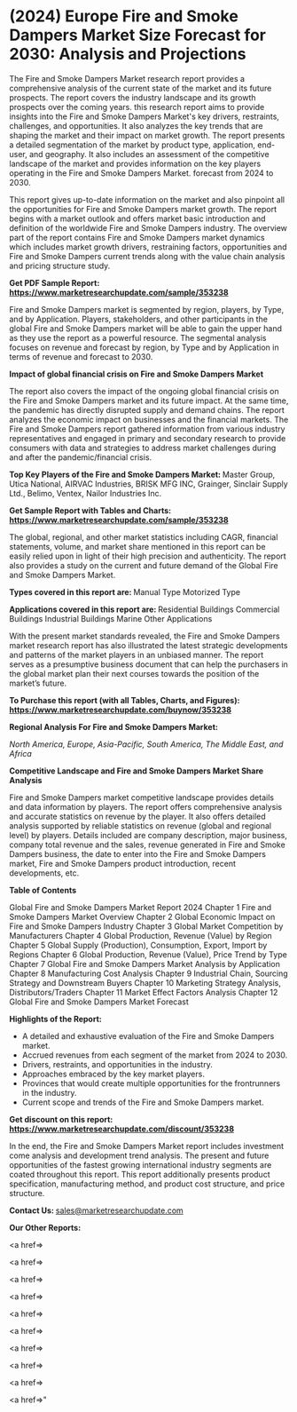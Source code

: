 # (2024) Europe Fire and Smoke Dampers Market Size Forecast for 2030: Analysis and Projections

The Fire and Smoke Dampers Market research report provides a comprehensive analysis of the current state of the market and its future prospects. The report covers the industry landscape and its growth prospects over the coming years. this research report aims to provide insights into the Fire and Smoke Dampers Market's key drivers, restraints, challenges, and opportunities. It also analyzes the key trends that are shaping the market and their impact on market growth. The report presents a detailed segmentation of the market by product type, application, end-user, and geography. It also includes an assessment of the competitive landscape of the market and provides information on the key players operating in the Fire and Smoke Dampers Market. forecast from 2024 to 2030.

This report gives up-to-date information on the market and also pinpoint all the opportunities for Fire and Smoke Dampers market growth. The report begins with a market outlook and offers market basic introduction and definition of the worldwide Fire and Smoke Dampers industry. The overview part of the report contains Fire and Smoke Dampers market dynamics which includes market growth drivers, restraining factors, opportunities and Fire and Smoke Dampers current trends along with the value chain analysis and pricing structure study.

<strong><b>Get PDF Sample Report: <a href=https://www.marketresearchupdate.com/sample/353238>https://www.marketresearchupdate.com/sample/353238</a></b></strong>

Fire and Smoke Dampers market is segmented by region, players, by Type, and by Application. Players, stakeholders, and other participants in the global Fire and Smoke Dampers market will be able to gain the upper hand as they use the report as a powerful resource. The segmental analysis focuses on revenue and forecast by region, by Type and by Application in terms of revenue and forecast to 2030.

<strong><b>Impact of global financial crisis on Fire and Smoke Dampers Market</b></strong>

The report also covers the impact of the ongoing global financial crisis on the Fire and Smoke Dampers market and its future impact. At the same time, the pandemic has directly disrupted supply and demand chains. The report analyzes the economic impact on businesses and the financial markets. The Fire and Smoke Dampers report gathered information from various industry representatives and engaged in primary and secondary research to provide consumers with data and strategies to address market challenges during and after the pandemic/financial crisis.

<strong><b>Top Key Players of the Fire and Smoke Dampers Market:
</b></strong>Master Group, Utica National, AIRVAC Industries, BRISK MFG INC, Grainger, Sinclair Supply Ltd., Belimo, Ventex, Nailor Industries Inc.<strong><b>
</b></strong>

<strong><b>Get Sample Report with Tables and Charts: <a href=https://www.marketresearchupdate.com/sample/353238>https://www.marketresearchupdate.com/sample/353238</a></b></strong>

The global, regional, and other market statistics including CAGR, financial statements, volume, and market share mentioned in this report can be easily relied upon in light of their high precision and authenticity. The report also provides a study on the current and future demand of the Global Fire and Smoke Dampers Market.

<strong><b>Types covered in this report are:
</b></strong>Manual Type
Motorized Type<strong><b>
</b></strong>

<strong><b>Applications covered in this report are:
</b></strong>Residential Buildings
Commercial Buildings
Industrial Buildings
Marine
Other Applications<strong><b>
</b></strong>

With the present market standards revealed, the Fire and Smoke Dampers market research report has also illustrated the latest strategic developments and patterns of the market players in an unbiased manner. The report serves as a presumptive business document that can help the purchasers in the global market plan their next courses towards the position of the market’s future.

<strong><b>To Purchase this report (with all Tables, Charts, and Figures): <a href=https://www.marketresearchupdate.com/buynow/353238>https://www.marketresearchupdate.com/buynow/353238</a></b></strong>

<strong><b>Regional Analysis For Fire and Smoke Dampers Market:</b></strong>

<em><i>North America, Europe, Asia-Pacific, South America, The Middle East, and Africa</i></em>

<strong><b>Competitive Landscape and Fire and Smoke Dampers Market Share Analysis</b></strong>

Fire and Smoke Dampers market competitive landscape provides details and data information by players. The report offers comprehensive analysis and accurate statistics on revenue by the player. It also offers detailed analysis supported by reliable statistics on revenue (global and regional level) by players. Details included are company description, major business, company total revenue and the sales, revenue generated in Fire and Smoke Dampers business, the date to enter into the Fire and Smoke Dampers market, Fire and Smoke Dampers product introduction, recent developments, etc.

<strong><b>Table of Contents</b></strong>

Global Fire and Smoke Dampers Market Report 2024
Chapter 1 Fire and Smoke Dampers Market Overview
Chapter 2 Global Economic Impact on Fire and Smoke Dampers Industry
Chapter 3 Global Market Competition by Manufacturers
Chapter 4 Global Production, Revenue (Value) by Region
Chapter 5 Global Supply (Production), Consumption, Export, Import by Regions
Chapter 6 Global Production, Revenue (Value), Price Trend by Type
Chapter 7 Global Fire and Smoke Dampers Market Analysis by Application
Chapter 8 Manufacturing Cost Analysis
Chapter 9 Industrial Chain, Sourcing Strategy and Downstream Buyers
Chapter 10 Marketing Strategy Analysis, Distributors/Traders
Chapter 11 Market Effect Factors Analysis
Chapter 12 Global Fire and Smoke Dampers Market Forecast

<strong><b>Highlights of the Report:</b></strong>

- A detailed and exhaustive evaluation of the Fire and Smoke Dampers market.
- Accrued revenues from each segment of the market from 2024 to 2030.
- Drivers, restraints, and opportunities in the industry.
- Approaches embraced by the key market players.
- Provinces that would create multiple opportunities for the frontrunners in the industry.
- Current scope and trends of the Fire and Smoke Dampers market.

<strong><b>Get discount on this report: <a href=https://www.marketresearchupdate.com/discount/353238>https://www.marketresearchupdate.com/discount/353238</a></b></strong>

In the end, the Fire and Smoke Dampers Market report includes investment come analysis and development trend analysis. The present and future opportunities of the fastest growing international industry segments are coated throughout this report. This report additionally presents product specification, manufacturing method, and product cost structure, and price structure.

<strong><b>Contact Us:
</b></strong>sales@marketresearchupdate.com

<strong>Our Other Reports:</strong>

<a href=></a>

<a href=></a>

<a href=></a>

<a href=></a>

<a href=></a>

<a href=></a>

<a href=></a>

<a href=></a>

<a href=></a>

<a href=></a>"
